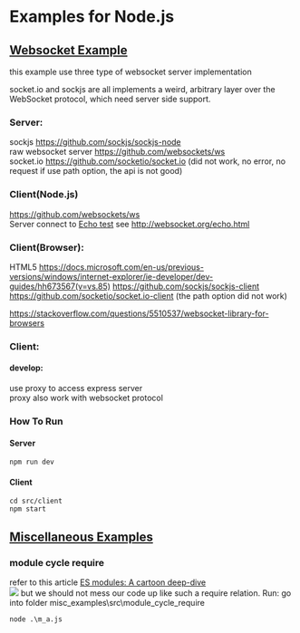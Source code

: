 # Examples for Node.js


## [Websocket Example](./websocket)

this example use three type of websocket server implementation

socket.io and sockjs are all implements a weird, arbitrary layer over the WebSocket protocol, which need server side support.



### Server:
sockjs https://github.com/sockjs/sockjs-node  
raw websocket server https://github.com/websockets/ws   
socket.io https://github.com/socketio/socket.io (did not work, no error, no request if use path option, the api is not good)

### Client(Node.js)
https://github.com/websockets/ws  
Server connect to [Echo test](ws://echo.websocket.org) see http://websocket.org/echo.html  

### Client(Browser):
HTML5    https://docs.microsoft.com/en-us/previous-versions/windows/internet-explorer/ie-developer/dev-guides/hh673567(v=vs.85)
https://github.com/sockjs/sockjs-client   
https://github.com/socketio/socket.io-client (the path option did not work)




https://stackoverflow.com/questions/5510537/websocket-library-for-browsers



### Client:  
#### develop:  
use proxy to access express server  
proxy also work with websocket protocol  

### How To Run
#### Server
```shell  
npm run dev  
```

#### Client  
```shell
cd src/client  
npm start  
```


## [Miscellaneous Examples](./misc_examples)

### module cycle require
refer to this article [ES modules: A cartoon deep-dive](https://hacks.mozilla.org/2018/03/es-modules-a-cartoon-deep-dive/)  
![](https://2r4s9p1yi1fa2jd7j43zph8r-wpengine.netdna-ssl.com/files/2018/03/43_cjs_cycle.png)
but we should not mess our code up like such a require relation.
Run:
go into folder misc_examples\src\module_cycle_require
```shell
node .\m_a.js
```

